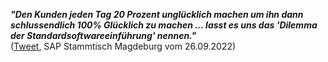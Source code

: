 ***"Den Kunden jeden Tag 20 Prozent unglücklich machen um ihn dann schlussendlich 100% Glücklich zu machen ... lasst es uns das 'Dilemma der Standardsoftwareeinführung' nennen."***   
([Tweet](https://twitter.com/OSevangelist/status/1574494874270941212), SAP Stammtisch Magdeburg vom 26.09.2022)